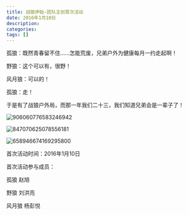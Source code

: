 ```yaml
---
title: 战狼伊始-团队主创首次活动
date: 2016年1月10日
description: 
categories: 
tags: []
---
```


孤狼：既然青春留不住......怎能荒废，兄弟户外为健康每月一约走起啊！

野狼：这个可以有，很野！

风月狼：可以的！

孤狼：走！

于是有了战狼户外局，而那一年我们二十三，我们知道兄弟会是一辈子了！

![906060776583246942](C:\Users\mh\Desktop\images\906060776583246942.jpg)

![847070625078556181](C:\Users\mh\Desktop\images\847070625078556181.jpg)

![658946674169295800](C:\Users\mh\Desktop\images\658946674169295800.jpg)

首次活动时间：2016年1月10日

首次活动参与成员：

孤狼 赵旭

野狼 刘洪亮

风月狼 杨彭悦